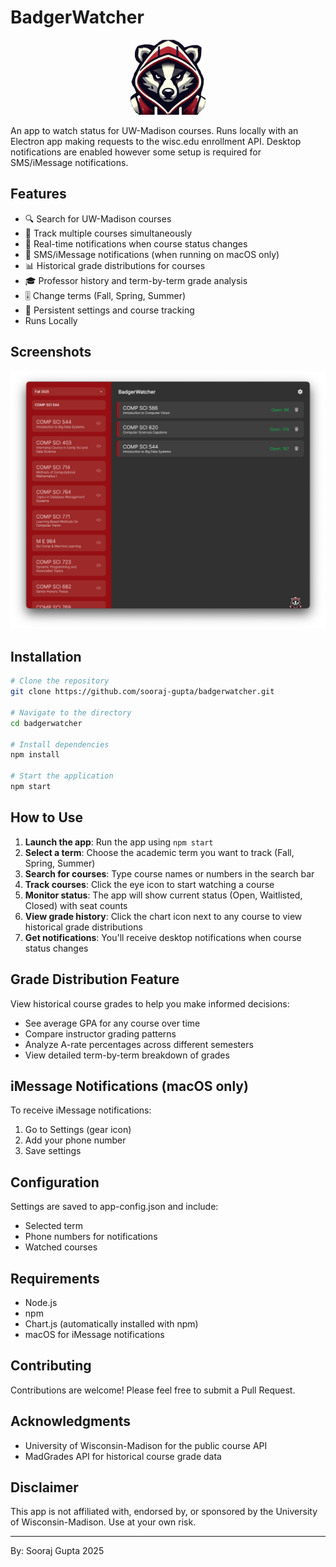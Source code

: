 # BadgerWatcher

<p align="center">
  <img src="badgerwatcher.png" width="120" height="120" alt="BadgerWatcher Logo">
</p>

An app to watch status for UW-Madison courses. Runs locally with an Electron app making requests to the wisc.edu enrollment API. Desktop notifications are enabled however some setup is required for SMS/iMessage notifications.

## Features

- 🔍 Search for UW-Madison courses 
- 👀 Track multiple courses simultaneously
- 🔔 Real-time notifications when course status changes 
- 📱 SMS/iMessage notifications (when running on macOS only)
- 📊 Historical grade distributions for courses
- 🎓 Professor history and term-by-term grade analysis
- 🎚️ Change terms (Fall, Spring, Summer)
- 💾 Persistent settings and course tracking
- Runs Locally

## Screenshots

![BadgerWatcher Screenshot](screenshot.png)

## Installation

```bash
# Clone the repository
git clone https://github.com/sooraj-gupta/badgerwatcher.git

# Navigate to the directory
cd badgerwatcher

# Install dependencies
npm install

# Start the application
npm start
```

## How to Use

1. **Launch the app**: Run the app using `npm start`
2. **Select a term**: Choose the academic term you want to track (Fall, Spring, Summer)
3. **Search for courses**: Type course names or numbers in the search bar
4. **Track courses**: Click the eye icon to start watching a course
5. **Monitor status**: The app will show current status (Open, Waitlisted, Closed) with seat counts
6. **View grade history**: Click the chart icon next to any course to view historical grade distributions
7. **Get notifications**: You'll receive desktop notifications when course status changes

## Grade Distribution Feature

View historical course grades to help you make informed decisions:
- See average GPA for any course over time
- Compare instructor grading patterns
- Analyze A-rate percentages across different semesters
- View detailed term-by-term breakdown of grades

## iMessage Notifications (macOS only)

To receive iMessage notifications:
1. Go to Settings (gear icon)
2. Add your phone number
3. Save settings

## Configuration

Settings are saved to app-config.json and include:
- Selected term
- Phone numbers for notifications
- Watched courses

## Requirements

- Node.js
- npm
- Chart.js (automatically installed with npm)
- macOS for iMessage notifications

## Contributing

Contributions are welcome! Please feel free to submit a Pull Request.

## Acknowledgments

- University of Wisconsin-Madison for the public course API
- MadGrades API for historical course grade data

## Disclaimer

This app is not affiliated with, endorsed by, or sponsored by the University of Wisconsin-Madison. Use at your own risk.

---

By: Sooraj Gupta 2025
